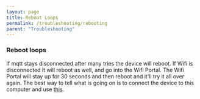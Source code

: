 ```yaml
---
layout: page
title: Reboot Loops
permalink: /troubleshooting/rebooting
parent: "Troubleshooting"
---
```


### Reboot loops

If mqtt stays disconnected after many tries the device will reboot.  If Wifi is disconnected it will reboot as well, and go into the Wifi Portal.  The Wifi Portal will stay up for 30 seconds and then reboot and it'll try it all over again.  The best way to tell what is going on is to connect the device to this computer and use [this](/troubleshooting/logs#esp32-via-serial).

